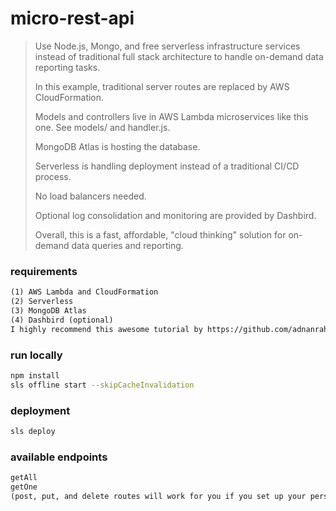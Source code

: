 # micro-rest-api
>Use Node.js, Mongo, and free serverless infrastructure services instead of traditional full stack architecture to handle on-demand data reporting tasks.
>
>In this example, traditional server routes are replaced by AWS CloudFormation.
>
>Models and controllers live in AWS Lambda microservices like this one. See models/ and handler.js.
>
>MongoDB Atlas is hosting the database.
>
>Serverless is handling deployment instead of a traditional CI/CD process.
>
>No load balancers needed.
>
>Optional log consolidation and monitoring are provided by Dashbird.
>
>Overall, this is a fast, affordable, "cloud thinking" solution for on-demand data queries and reporting.
### requirements
```txt
(1) AWS Lambda and CloudFormation
(2) Serverless
(3) MongoDB Atlas
(4) Dashbird (optional)
I highly recommend this awesome tutorial by https://github.com/adnanrahic: https://hackernoon.com/building-a-serverless-rest-api-with-node-js-and-mongodb-2e0ed0638f47
```
### run locally
```sh
npm install
sls offline start --skipCacheInvalidation
```
### deployment
```sh
sls deploy
```
### available endpoints
```txt
getAll
getOne
(post, put, and delete routes will work for you if you set up your personal permissions accordingly in Atlas and AWS)
```
